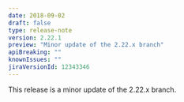 ```yaml
---
date: 2018-09-02
draft: false 
type: release-note
version: 2.22.1
preview: "Minor update of the 2.22.x branch"
apiBreaking: ""
knownIssues: ""
jiraVersionId: 12343346
---
```


This release is a minor update of the 2.22.x branch.
